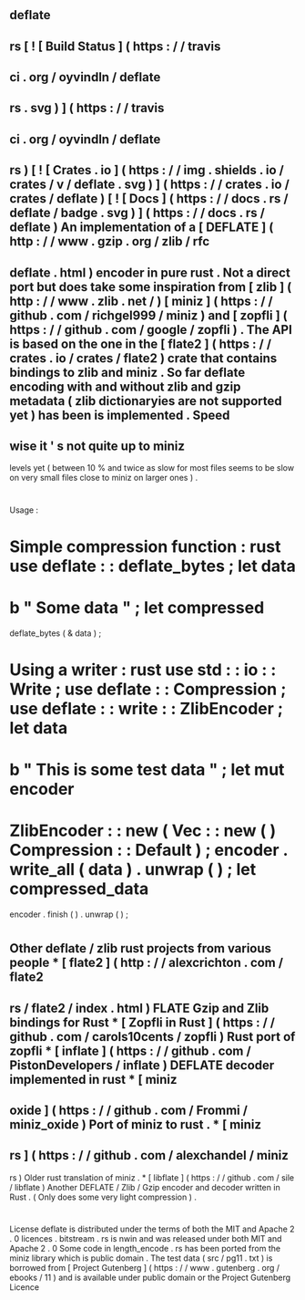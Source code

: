 #
deflate
-
rs
[
!
[
Build
Status
]
(
https
:
/
/
travis
-
ci
.
org
/
oyvindln
/
deflate
-
rs
.
svg
)
]
(
https
:
/
/
travis
-
ci
.
org
/
oyvindln
/
deflate
-
rs
)
[
!
[
Crates
.
io
]
(
https
:
/
/
img
.
shields
.
io
/
crates
/
v
/
deflate
.
svg
)
]
(
https
:
/
/
crates
.
io
/
crates
/
deflate
)
[
!
[
Docs
]
(
https
:
/
/
docs
.
rs
/
deflate
/
badge
.
svg
)
]
(
https
:
/
/
docs
.
rs
/
deflate
)
An
implementation
of
a
[
DEFLATE
]
(
http
:
/
/
www
.
gzip
.
org
/
zlib
/
rfc
-
deflate
.
html
)
encoder
in
pure
rust
.
Not
a
direct
port
but
does
take
some
inspiration
from
[
zlib
]
(
http
:
/
/
www
.
zlib
.
net
/
)
[
miniz
]
(
https
:
/
/
github
.
com
/
richgel999
/
miniz
)
and
[
zopfli
]
(
https
:
/
/
github
.
com
/
google
/
zopfli
)
.
The
API
is
based
on
the
one
in
the
[
flate2
]
(
https
:
/
/
crates
.
io
/
crates
/
flate2
)
crate
that
contains
bindings
to
zlib
and
miniz
.
So
far
deflate
encoding
with
and
without
zlib
and
gzip
metadata
(
zlib
dictionaryies
are
not
supported
yet
)
has
been
is
implemented
.
Speed
-
wise
it
'
s
not
quite
up
to
miniz
-
levels
yet
(
between
10
%
and
twice
as
slow
for
most
files
seems
to
be
slow
on
very
small
files
close
to
miniz
on
larger
ones
)
.
#
Usage
:
#
#
Simple
compression
function
:
rust
use
deflate
:
:
deflate_bytes
;
let
data
=
b
"
Some
data
"
;
let
compressed
=
deflate_bytes
(
&
data
)
;
#
#
Using
a
writer
:
rust
use
std
:
:
io
:
:
Write
;
use
deflate
:
:
Compression
;
use
deflate
:
:
write
:
:
ZlibEncoder
;
let
data
=
b
"
This
is
some
test
data
"
;
let
mut
encoder
=
ZlibEncoder
:
:
new
(
Vec
:
:
new
(
)
Compression
:
:
Default
)
;
encoder
.
write_all
(
data
)
.
unwrap
(
)
;
let
compressed_data
=
encoder
.
finish
(
)
.
unwrap
(
)
;
#
Other
deflate
/
zlib
rust
projects
from
various
people
*
[
flate2
]
(
http
:
/
/
alexcrichton
.
com
/
flate2
-
rs
/
flate2
/
index
.
html
)
FLATE
Gzip
and
Zlib
bindings
for
Rust
*
[
Zopfli
in
Rust
]
(
https
:
/
/
github
.
com
/
carols10cents
/
zopfli
)
Rust
port
of
zopfli
*
[
inflate
]
(
https
:
/
/
github
.
com
/
PistonDevelopers
/
inflate
)
DEFLATE
decoder
implemented
in
rust
*
[
miniz
-
oxide
]
(
https
:
/
/
github
.
com
/
Frommi
/
miniz_oxide
)
Port
of
miniz
to
rust
.
*
[
miniz
-
rs
]
(
https
:
/
/
github
.
com
/
alexchandel
/
miniz
-
rs
)
Older
rust
translation
of
miniz
.
*
[
libflate
]
(
https
:
/
/
github
.
com
/
sile
/
libflate
)
Another
DEFLATE
/
Zlib
/
Gzip
encoder
and
decoder
written
in
Rust
.
(
Only
does
some
very
light
compression
)
.
#
License
deflate
is
distributed
under
the
terms
of
both
the
MIT
and
Apache
2
.
0
licences
.
bitstream
.
rs
is
nwin
and
was
released
under
both
MIT
and
Apache
2
.
0
Some
code
in
length_encode
.
rs
has
been
ported
from
the
miniz
library
which
is
public
domain
.
The
test
data
(
src
/
pg11
.
txt
)
is
borrowed
from
[
Project
Gutenberg
]
(
https
:
/
/
www
.
gutenberg
.
org
/
ebooks
/
11
)
and
is
available
under
public
domain
or
the
Project
Gutenberg
Licence
